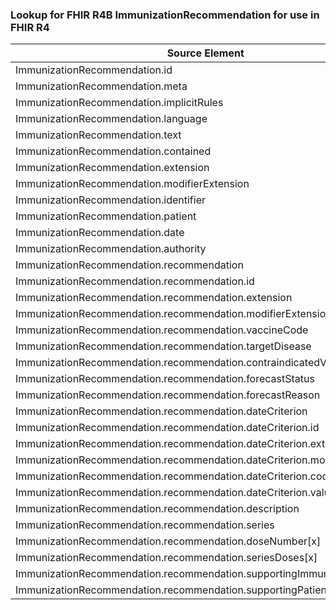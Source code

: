 ### Lookup for FHIR R4B ImmunizationRecommendation for use in FHIR R4

| Source Element | Usage | Target |
| -------------- | ----- | ------ |
| ImmunizationRecommendation.id | UseElementSameName | ImmunizationRecommendation.id |
| ImmunizationRecommendation.meta | UseElementSameName | ImmunizationRecommendation.meta |
| ImmunizationRecommendation.implicitRules | UseElementSameName | ImmunizationRecommendation.implicitRules |
| ImmunizationRecommendation.language | UseElementSameName | ImmunizationRecommendation.language |
| ImmunizationRecommendation.text | UseElementSameName | ImmunizationRecommendation.text |
| ImmunizationRecommendation.contained | UseElementSameName | ImmunizationRecommendation.contained |
| ImmunizationRecommendation.extension | UseElementSameName | ImmunizationRecommendation.extension |
| ImmunizationRecommendation.modifierExtension | UseElementSameName | ImmunizationRecommendation.modifierExtension |
| ImmunizationRecommendation.identifier | UseElementSameName | ImmunizationRecommendation.identifier |
| ImmunizationRecommendation.patient | UseElementSameName | ImmunizationRecommendation.patient |
| ImmunizationRecommendation.date | UseElementSameName | ImmunizationRecommendation.date |
| ImmunizationRecommendation.authority | UseElementSameName | ImmunizationRecommendation.authority |
| ImmunizationRecommendation.recommendation | UseElementSameName | ImmunizationRecommendation.recommendation |
| ImmunizationRecommendation.recommendation.id | UseElementSameName | ImmunizationRecommendation.recommendation.id |
| ImmunizationRecommendation.recommendation.extension | UseElementSameName | ImmunizationRecommendation.recommendation.extension |
| ImmunizationRecommendation.recommendation.modifierExtension | UseElementSameName | ImmunizationRecommendation.recommendation.modifierExtension |
| ImmunizationRecommendation.recommendation.vaccineCode | UseElementSameName | ImmunizationRecommendation.recommendation.vaccineCode |
| ImmunizationRecommendation.recommendation.targetDisease | UseElementSameName | ImmunizationRecommendation.recommendation.targetDisease |
| ImmunizationRecommendation.recommendation.contraindicatedVaccineCode | UseElementSameName | ImmunizationRecommendation.recommendation.contraindicatedVaccineCode |
| ImmunizationRecommendation.recommendation.forecastStatus | UseElementSameName | ImmunizationRecommendation.recommendation.forecastStatus |
| ImmunizationRecommendation.recommendation.forecastReason | UseElementSameName | ImmunizationRecommendation.recommendation.forecastReason |
| ImmunizationRecommendation.recommendation.dateCriterion | UseElementSameName | ImmunizationRecommendation.recommendation.dateCriterion |
| ImmunizationRecommendation.recommendation.dateCriterion.id | UseElementSameName | ImmunizationRecommendation.recommendation.dateCriterion.id |
| ImmunizationRecommendation.recommendation.dateCriterion.extension | UseElementSameName | ImmunizationRecommendation.recommendation.dateCriterion.extension |
| ImmunizationRecommendation.recommendation.dateCriterion.modifierExtension | UseElementSameName | ImmunizationRecommendation.recommendation.dateCriterion.modifierExtension |
| ImmunizationRecommendation.recommendation.dateCriterion.code | UseElementSameName | ImmunizationRecommendation.recommendation.dateCriterion.code |
| ImmunizationRecommendation.recommendation.dateCriterion.value | UseElementSameName | ImmunizationRecommendation.recommendation.dateCriterion.value |
| ImmunizationRecommendation.recommendation.description | UseElementSameName | ImmunizationRecommendation.recommendation.description |
| ImmunizationRecommendation.recommendation.series | UseElementSameName | ImmunizationRecommendation.recommendation.series |
| ImmunizationRecommendation.recommendation.doseNumber[x] | UseElementSameName | ImmunizationRecommendation.recommendation.doseNumber[x] |
| ImmunizationRecommendation.recommendation.seriesDoses[x] | UseElementSameName | ImmunizationRecommendation.recommendation.seriesDoses[x] |
| ImmunizationRecommendation.recommendation.supportingImmunization | UseElementSameName | ImmunizationRecommendation.recommendation.supportingImmunization |
| ImmunizationRecommendation.recommendation.supportingPatientInformation | UseElementSameName | ImmunizationRecommendation.recommendation.supportingPatientInformation |
